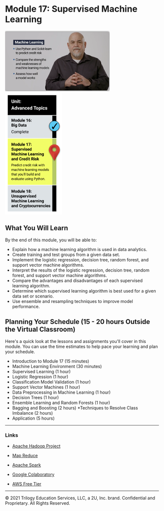 # Module 17: Supervised Machine Learning

<img src="./Images/Dr_Reed_Module_17_ML.png" alt="Module 17 Supervised ML" height="200"/>

<img src="./Images/Module_17_Roadmap.png" alt="Module 17  Roadmap" height="400"/>

## What You Will Learn
By the end of this module, you will be able to:

* Explain how a machine learning algorithm is used in data analytics.
* Create training and test groups from a given data set.
* Implement the logistic regression, decision tree, random forest, and support vector machine algorithms.
* Interpret the results of the logistic regression, decision tree, random forest, and support vector machine algorithms.
* Compare the advantages and disadvantages of each supervised learning algorithm.
* Determine which supervised learning algorithm is best used for a given data set or scenario.
* Use ensemble and resampling techniques to improve model performance.
  
## Planning Your Schedule (15 - 20 hours Outside the Virtual Classroom)
Here's a quick look at the lessons and assignments you'll cover in this module. You can use the time estimates to help pace your learning and plan your schedule.

* Introduction to Module 17 (15 minutes)
* Machine Learning Environment (30 minutes)
* Supervised Learning (1 hour)
* Logistic Regression (1 hour)
* Classification Model Validation (1 hour)
* Support Vector Machines (1 hour)
* Data Preprocessing in Machine Learning (1 hour)
* Decision Trees (1 hour)
* Ensemble Learning and Random Forests (1 hour)
* Bagging and Boosting (2 hours)
*Techniques to Resolve Class Imbalance (2 hours)
* Application (5 hours)

- - -


### Links

* [Apache Hadoop Project ](https://hadoop.apache.org/)

* [Map Reduce](https://mrjob.readthedocs.io/en/latest/)

* [Apache Spark](https://spark.apache.org/)

* [Google Colaboratory](https://colab.research.google.com/notebooks/welcome.ipynb)

* [AWS Free Tier](https://aws.amazon.com/free/?all-free-tier.sort-by=item.additionalFields.SortRank&all-free-tier.sort-order=asc&awsf.Free%20Tier%20Types=*all&awsf.Free%20Tier%20Categories=*all)


---

© 2021 Trilogy Education Services, LLC, a 2U, Inc. brand.  Confidential and Proprietary.  All Rights Reserved.
